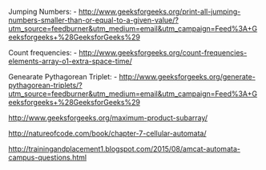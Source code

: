 Jumping Numbers:
	- http://www.geeksforgeeks.org/print-all-jumping-numbers-smaller-than-or-equal-to-a-given-value/?utm_source=feedburner&utm_medium=email&utm_campaign=Feed%3A+Geeksforgeeks+%28GeeksforGeeks%29

Count frequencies:
	- http://www.geeksforgeeks.org/count-frequencies-elements-array-o1-extra-space-time/

Genearate Pythagorean Triplet:
	- http://www.geeksforgeeks.org/generate-pythagorean-triplets/?utm_source=feedburner&utm_medium=email&utm_campaign=Feed%3A+Geeksforgeeks+%28GeeksforGeeks%29

http://www.geeksforgeeks.org/maximum-product-subarray/

http://natureofcode.com/book/chapter-7-cellular-automata/

http://trainingandplacement1.blogspot.com/2015/08/amcat-automata-campus-questions.html